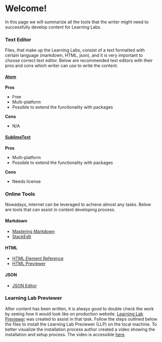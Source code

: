 # Welcome!

In this page we will summarize all the tools that the writer might need to successfully develop content for Learning Labs.

### Text Editor

Files, that make up the Learning Labs, consist of a text formatted with certain language (markdown, HTML, json), and it is very important to choose correct text editor. Below are recommended text editors with their pros and cons which writer can use to write the content.

#### [Atom](https://atom.io/)
**Pros**
* Free
* Multi-platform
* Possible to extend the functionality with packages

**Cons**
* N/A

#### [SublimeText](http://www.sublimetext.com/3)
**Pros**
* Multi-platform
* Possible to extend the functionality with packages

**Cons**
* Needs license


### Online Tools
Nowadays, internet can be leveraged to achieve almost any tasks. Below are tools that can assist in content developing process.

#### Markdown

* [Mastering Markdown](https://guides.github.com/features/mastering-markdown/)
* [StackEdit](https://stackedit.io/editor)


#### HTML

* [HTML Element Reference](http://www.w3schools.com/tags/)
* [HTML Previewer](http://www.htmlinstant.com/)

#### JSON

* [JSON Editor](http://www.jsoneditoronline.org/)


### Learning Lab Previewer
After content has been written, it is always good to double check the work by seeing how it would look like on production website. [Learning Lab Previewer](https://github.com/CiscoDevNet/llp) was created to assist in that task. Follow the steps outlined below the files to install the Learning Lab Previewer (LLP) on the local machine. To better visualize the installation process author created a video showing the installation and setup process. The video is accessible [here](https://cisco.jiveon.com/videos/38761).
